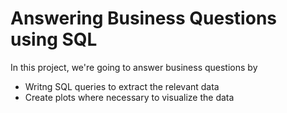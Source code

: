 # Answering Business Questions using SQL

In this project, we're going to answer business questions by 
- Writng SQL queries to extract the relevant data
- Create plots where necessary to visualize the data

